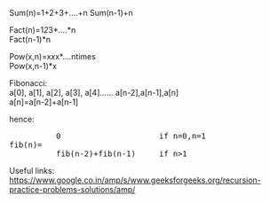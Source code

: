 Sum(n)=1+2+3+....+n 
Sum(n-1)+n
  
Fact(n)=1*2*3*....*n  
Fact(n-1)*n
  
Pow(x,n)=x*x*x*....ntimes  
Pow(x,n-1)*x

Fibonacci:  
a[0], a[1], a[2], a[3], a[4]...... a[n-2],a[n-1],a[n]  
a[n]=a[n-2]+a[n-1]  
  
hence:  
<pre>
          0                     if n=0,n=1  
fib(n)=  
          fib(n-2)+fib(n-1)     if n>1
</pre>

  
Useful links:  
https://www.google.co.in/amp/s/www.geeksforgeeks.org/recursion-practice-problems-solutions/amp/
